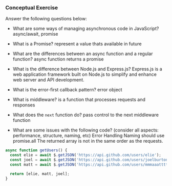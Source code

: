 ### Conceptual Exercise

Answer the following questions below:

- What are some ways of managing asynchronous code in JavaScript?
async/await, promise

- What is a Promise?
represent a value thats available in future

- What are the differences between an async function and a regular function?
async function returns a promise

- What is the difference between Node.js and Express.js?
Express.js is a web application framework built on Node.js to simplify and enhance web server and API development.

- What is the error-first callback pattern?
error object

- What is middleware?
 is a function that processes requests and responses

- What does the `next` function do?
pass control to the next middleware function

- What are some issues with the following code? (consider all aspects: performance, structure, naming, etc)
Error Handling
Naming
should use promise.all
The returned array is not in the same order as the requests.


```js
async function getUsers() {
  const elie = await $.getJSON('https://api.github.com/users/elie');
  const joel = await $.getJSON('https://api.github.com/users/joelburton');
  const matt = await $.getJSON('https://api.github.com/users/mmmaaatttttt');

  return [elie, matt, joel];
}
```

